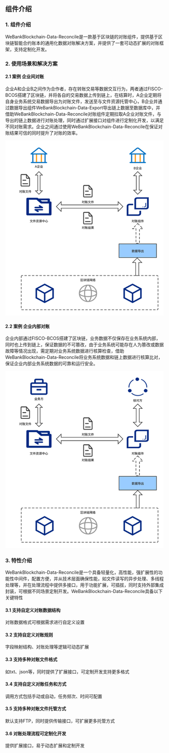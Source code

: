 ## 组件介绍

### 1. 组件介绍

WeBankBlockchain-Data-Reconcile是一款基于区块链的对账组件，提供基于区块链智能合约账本的通用化数据对账解决方案，并提供了一套可动态扩展的对账框架，支持定制化开发。

### 2. 使用场景和解决方案

#### 2.1 案例 企业间对账

企业A和企业B之间作为合作者，存在转账交易等数据交互行为，两者通过FISCO-BCOS搭建了区块链，并将各自的交易数据上传到链上，在结算时，A企业定期将自身业务系统交易数据导出为对账文件，发送至与文件资源托管中心，B企业并通过数据导出组件WeBankBlockchain-Data-Export导出链上数据至数据库中，并借助WeBankBlockchain-Data-Reconcile对账组件定期拉取A企业对账文件，与导出的链上数据进行对账处理，同时通过扩展接口对组件进行定制化开发，以满足不同对账需求。企业之间通过使用WeBankBlockchain-Data-Reconcile在保证对账结果可信的同时提升了对账的效率。

![](../../images/WeBankBlockchain-Data-Reconcile/companyrec.png)


#### 2.2 案例 企业内部对账

企业内部通过FISCO-BCOS搭建了区块链，业务数据不仅保存在业务系统内部，同时也上传到链上，保证数据的不可篡改，由于业务系统可能存在人为篡改或数据故障等情况出现，需定期对业务系统数据进行核算检查，借助WeBankBlockchain-Data-Reconcile将业务系统数据和链上数据进行核算比对，保证企业内部业务系统数据的可靠和运行安全。

![](../../images/WeBankBlockchain-Data-Reconcile/interrecon.png)


### 3. 特性介绍

 WeBankBlockchain-Data-Reconcile是一个具备轻量化，高性能，强扩展性的功能性中间件，配置方便，并从技术层面确保性能，如文件读写的异步处理、多线程处理等，并在处理流程中提供多接口，用于功能扩展，可插拔，同时支持外部集成封装，可根据不同场景定制开发。WeBankBlockchain-Data-Reconcile具备以下关键特性

#### 3.1 支持自定义对账数据结构

对账数据格式可根据需求进行自定义设置

#### 3.2 支持自定义对账规则

字段映射结构、对账处理等逻辑可动态扩展

#### 3.3 支持多种对账文件格式

如txt、json等，同时提供了扩展接口，可定制开发支持更多格式

#### 3.4 支持自定义对账任务和方式

调用方式包括手动或自动，任务频次、时间可配置

#### 3.5 支持多种对账文件托管方式

默认支持FTP，同时提供传输接口，可扩展更多托管方式

#### 3.6 对账处理流程可定制化开发

提供扩展接口，易于动态扩展和定制开发

